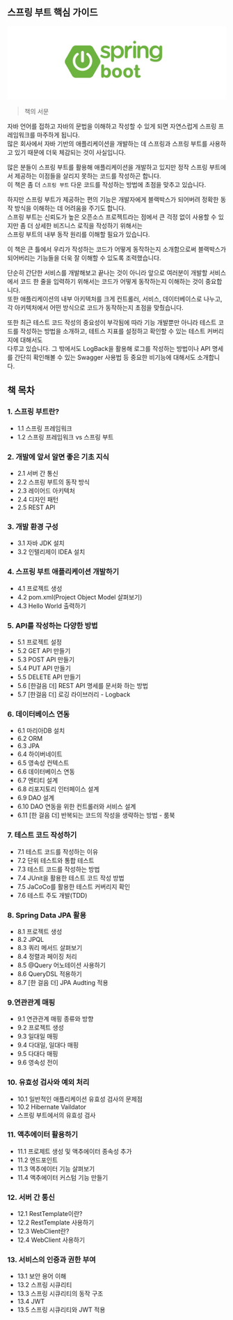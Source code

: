 ## 스프링 부트 핵심 가이드
<img src="./img/image.png">

> 책의 서문  

자바 언어를 접하고 자바의 문법을 이해하고 작성할 수 있게 되면 자연스럽게 스프링 프레임워크를 마주하게 됩니다.  
많은 회사에서 자바 기반의 애플리케이션을 개발하는 데 스프링과 스프링 부트를 사용하고 있기 때문에 더욱 체감되는 것이 사실입니다.

많은 분들이 스프링 부트를 활용해 애플리케이션을 개발하고 있지만 정작 스프링 부트에서 제공하는 이점들을 살리지 못하는 코드를 작성하곤 합니다.  
이 책은 좀 더 `스프링 부트` 다운 코드를 작성하는 방법에 초점을 맞추고 있습니다.

하지만 스프링 부트가 제공하는 편의 기능은 개발자에게 블랙박스가 되어버려 정확한 동작 방식을 이해하는 데 어려움을 주기도 합니다.  
스프링 부트는 신뢰도가 높은 오픈소스 프로젝트라는 점에서 큰 걱정 없이 사용할 수 있지만 좀 더 상세한 비즈니스 로직을 작성하기 위해서는  
스프링 부트의 내부 동작 원리를 이해할 필요가 있습니다.

이 책은 큰 틀에서 우리가 작성하는 코드가 어떻게 동작하는지 소개함으로써 블랙박스가 되어버리는 기능들을 더욱 잘 이해할 수 있도록 조력했습니다. 

단순히 간단한 서비스를 개발해보고 끝나는 것이 아니라 앞으로 여러분이 개발할 서비스에서 코드 한 줄을 입력하기 위해서는 코드가 어떻게 동작하는지 이해하는 것이 중요합니다.  
또한 애플리케이션의 내부 아키텍처를 크게 컨트롤러, 서비스, 데이터베이스로 나누고, 각 아키텍처에서 어떤 방식으로 코드가 동작하는지 초점을 맞췄습니다.

또한 최근 테스트 코드 작성의 중요성이 부각됨에 따라 기능 개발뿐만 아니라 테스트 코드를 작성하는 방법을 소개하고, 테트스 지표를 설정하고 확인할 수 있는 테스트 커버리지에 대해서도  
다루고 있습니다. 그 밖에서도 LogBack을 활용해 로그를 작성하는 방법이나 API 명세를 간단히 확인해볼 수 있는 Swagger 사용법 등 중요한 비기능에 대해서도 소개합니다.

## 책 목차
### 1. 스프링 부트란?
- 1.1 스프링 프레임워크
- 1.2 스프링 프레임워크 vs 스프링 부트
### 2. 개발에 앞서 알면 좋은 기초 지식
- 2.1 서버 간 통신
- 2.2 스프링 부트의 동작 방식
- 2.3 레이어드 아키텍처
- 2.4 디자인 패턴
- 2.5 REST API
### 3. 개발 환경 구성
- 3.1 자바 JDK 설치
- 3.2 인텔리제이 IDEA 설치
### 4. 스프링 부트 애플리케이션 개발하기
- 4.1 프로젝트 생성
- 4.2 pom.xml(Project Object Model 살펴보기)
- 4.3 Hello World 출력하기
### 5. API를 작성하는 다양한 방법
- 5.1 프로젝트 설정
- 5.2 GET API 만들기
- 5.3 POST API 만들기
- 5.4 PUT API 만들기
- 5.5 DELETE API 만들기
- 5.6 [한걸음 더] REST API 명세를 문서화 하는 방법
- 5.7 [한걸음 더] 로깅 라이브러리 - Logback
### 6. 데이터베이스 연동
- 6.1 마리아DB 설치
- 6.2 ORM
- 6.3 JPA
- 6.4 하이버네이트
- 6.5 영속성 컨텍스트
- 6.6 데이터베이스 연동
- 6.7 엔티티 설계
- 6.8 리포지토리 인터페이스 설계
- 6.9 DAO 설계
- 6.10 DAO 연동을 위한 컨트롤러와 서비스 설계
- 6.11 [한 걸음 더] 반복되는 코드의 작성을 생략하는 방법 - 룸북
### 7. 테스트 코드 작성하기
- 7.1 테스트 코드를 작성하는 이유
- 7.2 단위 테스트와 통합 테스트
- 7.3 테스트 코드를 작성하는 방법
- 7.4 JUnit을 활용한 테스트 코드 작성 방법
- 7.5 JaCoCo를 활용한 테스트 커버리지 확인
- 7.6 테스트 주도 개발(TDD)
### 8. Spring Data JPA 활용
- 8.1 프로젝트 생성
- 8.2 JPQL
- 8.3 쿼리 메서드 살펴보기
- 8.4 정렬과 페이징 처리
- 8.5 @Query 어노테이션 사용하기
- 8.6 QueryDSL 적용하기
- 8.7 [한 걸음 더] JPA Audting 적용
### 9.연관관계 매핑
- 9.1 연관관계 매핑 종류와 방향
- 9.2 프로젝트 생성
- 9.3 일대일 매핑
- 9.4 다대일, 일대다 매핑
- 9.5 다대다 매핑
- 9.6 영속성 전이
### 10. 유효성 검사와 예외 처리
- 10.1 일반적인 애플리케이션 유효성 검사의 문제점
- 10.2 Hibernate Vaildator
- 스프링 부트에서의 유효성 검사
### 11. 액추에이터 활용하기
- 11.1 프로제트 생성 및 액추에이터 종속성 추가
- 11.2 엔드포인트
- 11.3 액추에이터 기능 살펴보기
- 11.4 액추에이터 커스텀 기능 만들기
### 12. 서버 간 통신
- 12.1 RestTemplate이란?
- 12.2 RestTemplate 사용하기
- 12.3 WebClient란?
- 12.4 WebClient 사용하기
### 13. 서비스의 인증과 권한 부여
- 13.1 보안 용어 이해
- 13.2 스프링 시큐리티
- 13.3 스프링 시큐리티의 동작 구조
- 13.4 JWT
- 13.5 스프링 시큐리티와 JWT 적용

